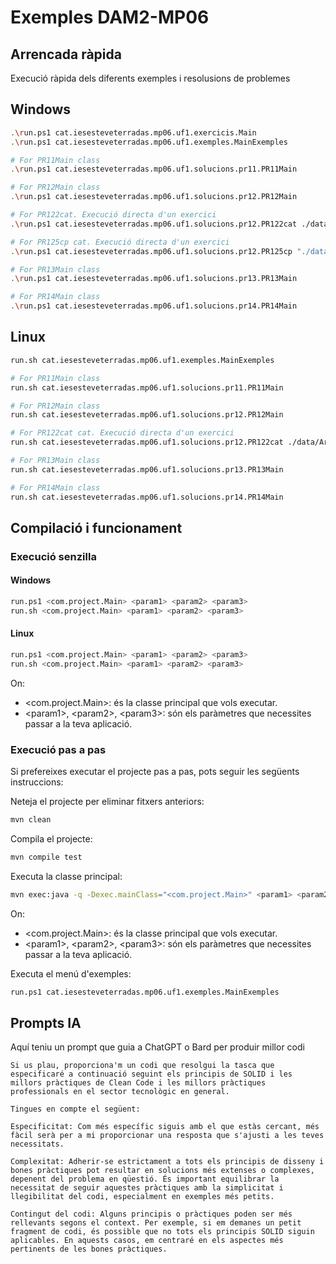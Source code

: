 # Exemples DAM2-MP06 #

## Arrencada ràpida ##
Execució ràpida dels diferents exemples i resolusions de problemes

## Windows ##
```bash
.\run.ps1 cat.iesesteveterradas.mp06.uf1.exercicis.Main
.\run.ps1 cat.iesesteveterradas.mp06.uf1.exemples.MainExemples

# For PR11Main class
.\run.ps1 cat.iesesteveterradas.mp06.uf1.solucions.pr11.PR11Main

# For PR12Main class
.\run.ps1 cat.iesesteveterradas.mp06.uf1.solucions.pr12.PR12Main

# For PR122cat. Execució directa d'un exercici 
.\run.ps1 cat.iesesteveterradas.mp06.uf1.solucions.pr12.PR122cat ./data/pr12/numeros.txt

# For PR125cp cat. Execució directa d'un exercici 
.\run.ps1 cat.iesesteveterradas.mp06.uf1.solucions.pr12.PR125cp "./data/pr12/numeros.txt" "./data/pr12/numeros_copia.txt"

# For PR13Main class
.\run.ps1 cat.iesesteveterradas.mp06.uf1.solucions.pr13.PR13Main

# For PR14Main class
.\run.ps1 cat.iesesteveterradas.mp06.uf1.solucions.pr14.PR14Main

```

## Linux ##
```bash
run.sh cat.iesesteveterradas.mp06.uf1.exemples.MainExemples

# For PR11Main class
run.sh cat.iesesteveterradas.mp06.uf1.solucions.pr11.PR11Main

# For PR12Main class
run.sh cat.iesesteveterradas.mp06.uf1.solucions.pr12.PR12Main

# For PR122cat cat. Execució directa d'un exercici 
run.sh cat.iesesteveterradas.mp06.uf1.solucions.pr12.PR122cat ./data/Arxiu.txt

# For PR13Main class
run.sh cat.iesesteveterradas.mp06.uf1.solucions.pr13.PR13Main

# For PR14Main class
run.sh cat.iesesteveterradas.mp06.uf1.solucions.pr14.PR14Main

```

## Compilació i funcionament ##

### Execució senzilla ###

#### Windows ####
```bash
run.ps1 <com.project.Main> <param1> <param2> <param3>
run.sh <com.project.Main> <param1> <param2> <param3>
```
#### Linux ####
```bash
run.ps1 <com.project.Main> <param1> <param2> <param3>
run.sh <com.project.Main> <param1> <param2> <param3>
```

On:
* <com.project.Main>: és la classe principal que vols executar.
* \<param1>, \<param2>, \<param3>: són els paràmetres que necessites passar a la teva aplicació.


### Execució pas a pas ###

Si prefereixes executar el projecte pas a pas, pots seguir les següents instruccions:

Neteja el projecte per eliminar fitxers anteriors:
```bash
mvn clean
```

Compila el projecte:
```bash
mvn compile test
```

Executa la classe principal:
```bash
mvn exec:java -q -Dexec.mainClass="<com.project.Main>" <param1> <param2> <param3>
```

On:
* <com.project.Main>: és la classe principal que vols executar.
* \<param1>, \<param2>, \<param3>: són els paràmetres que necessites passar a la teva aplicació.

Executa el menú d'exemples:
```bash
run.ps1 cat.iesesteveterradas.mp06.uf1.exemples.MainExemples
```

## Prompts IA ##

Aquí teniu un prompt que guia a ChatGPT o Bard per produir millor codi
```
Si us plau, proporciona'm un codi que resolgui la tasca que especificaré a continuació seguint els principis de SOLID i les millors pràctiques de Clean Code i les millors pràctiques professionals en el sector tecnològic en general.

Tingues en compte el següent:

Especificitat: Com més específic siguis amb el que estàs cercant, més fàcil serà per a mi proporcionar una resposta que s'ajusti a les teves necessitats.

Complexitat: Adherir-se estrictament a tots els principis de disseny i bones pràctiques pot resultar en solucions més extenses o complexes, depenent del problema en qüestió. És important equilibrar la necessitat de seguir aquestes pràctiques amb la simplicitat i llegibilitat del codi, especialment en exemples més petits.

Contingut del codi: Alguns principis o pràctiques poden ser més rellevants segons el context. Per exemple, si em demanes un petit fragment de codi, és possible que no tots els principis SOLID siguin aplicables. En aquests casos, em centraré en els aspectes més pertinents de les bones pràctiques.
```
